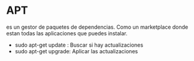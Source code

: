 # APT 
es un gestor de paquetes de dependencias.
Como un marketplace donde estan todas las aplicaciones que puedes instalar.

- sudo apt-get update : Buscar si hay actualizaciones
- sudo apt-get upgrade: Aplicar las actualizaciones
